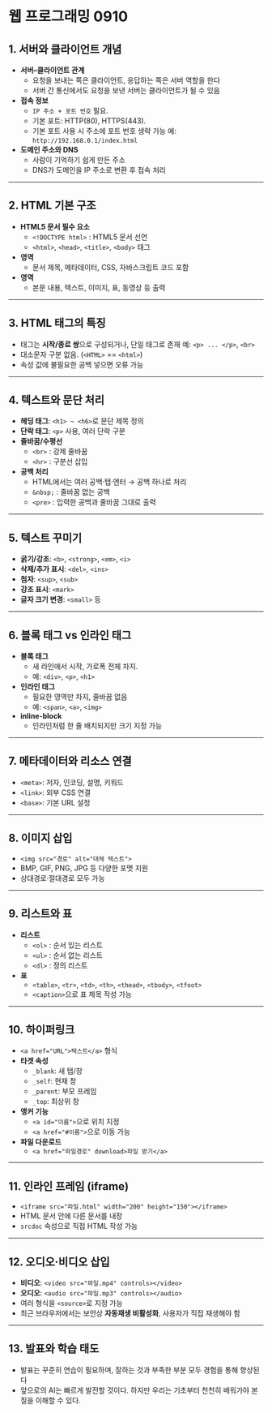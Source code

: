 # 웹 프로그래밍 0910

## 1. 서버와 클라이언트 개념
- **서버–클라이언트 관계**
  - 요청을 보내는 쪽은 클라이언트, 응답하는 쪽은 서버 역할을 한다
  - 서버 간 통신에서도 요청을 보낸 서버는 클라이언트가 될 수 있음
- **접속 정보**
  - `IP 주소 + 포트 번호` 필요.
  - 기본 포트: HTTP(80), HTTPS(443).
  - 기본 포트 사용 시 주소에 포트 번호 생략 가능
    예: `http://192.168.0.1/index.html`
- **도메인 주소와 DNS**
  - 사람이 기억하기 쉽게 만든 주소
  - DNS가 도메인을 IP 주소로 변환 후 접속 처리

---

## 2. HTML 기본 구조
- **HTML5 문서 필수 요소**
  - `<!DOCTYPE html>` : HTML5 문서 선언
  - `<html>`, `<head>`, `<title>`, `<body>` 태그
- **<head> 영역**
  - 문서 제목, 메타데이터, CSS, 자바스크립트 코드 포함
- **<body> 영역**
  - 본문 내용, 텍스트, 이미지, 표, 동영상 등 출력

---

## 3. HTML 태그의 특징
- 태그는 **시작/종료 쌍**으로 구성되거나, 단일 태그로 존재 
  예: `<p> ... </p>`, `<br>`
- 대소문자 구분 없음. (`<HTML>` == `<html>`)
- 속성 값에 불필요한 공백 넣으면 오류 가능

---

## 4. 텍스트와 문단 처리
- **헤딩 태그**: `<h1> ~ <h6>`로 문단 제목 정의
- **단락 태그**: `<p>` 사용, 여러 단락 구분
- **줄바꿈/수평선**
  - `<br>` : 강제 줄바꿈
  - `<hr>` : 구분선 삽입
- **공백 처리**
  - HTML에서는 여러 공백·탭·엔터 → 공백 하나로 처리
  - `&nbsp;` : 줄바꿈 없는 공백
  - `<pre>` : 입력한 공백과 줄바꿈 그대로 출력

---

## 5. 텍스트 꾸미기
- **굵기/강조**: `<b>`, `<strong>`, `<em>`, `<i>`
- **삭제/추가 표시**: `<del>`, `<ins>`
- **첨자**: `<sup>`, `<sub>`
- **강조 표시**: `<mark>`
- **글자 크기 변경**: `<small>` 등

---

## 6. 블록 태그 vs 인라인 태그
- **블록 태그**
  - 새 라인에서 시작, 가로폭 전체 차지.
  - 예: `<div>`, `<p>`, `<h1>`
- **인라인 태그**
  - 필요한 영역만 차지, 줄바꿈 없음
  - 예: `<span>`, `<a>`, `<img>`
- **inline-block**
  - 인라인처럼 한 줄 배치되지만 크기 지정 가능

---

## 7. 메타데이터와 리소스 연결
- `<meta>`: 저자, 인코딩, 설명, 키워드
- `<link>`: 외부 CSS 연결
- `<base>`: 기본 URL 설정

---

## 8. 이미지 삽입
- `<img src="경로" alt="대체 텍스트">`
- BMP, GIF, PNG, JPG 등 다양한 포맷 지원
- 상대경로·절대경로 모두 가능

---

## 9. 리스트와 표
- **리스트**
  - `<ol>` : 순서 있는 리스트
  - `<ul>` : 순서 없는 리스트
  - `<dl>` : 정의 리스트
- **표**
  - `<table>`, `<tr>`, `<td>`, `<th>`, `<thead>`, `<tbody>`, `<tfoot>`
  - `<caption>`으로 표 제목 작성 가능

---

## 10. 하이퍼링크
- `<a href="URL">텍스트</a>` 형식
- **타겟 속성**
  - `_blank`: 새 탭/창
  - `_self`: 현재 창
  - `_parent`: 부모 프레임
  - `_top`: 최상위 창
- **앵커 기능**
  - `<a id="이름">`으로 위치 지정
  - `<a href="#이름">`으로 이동 가능
- **파일 다운로드**
  - `<a href="파일경로" download>파일 받기</a>`

---

## 11. 인라인 프레임 (iframe)
- `<iframe src="파일.html" width="200" height="150"></iframe>`
- HTML 문서 안에 다른 문서를 내장
- `srcdoc` 속성으로 직접 HTML 작성 가능

---

## 12. 오디오·비디오 삽입
- **비디오**: `<video src="파일.mp4" controls></video>`
- **오디오**: `<audio src="파일.mp3" controls></audio>`
- 여러 형식을 `<source>`로 지정 가능
- 최근 브라우저에서는 보안상 **자동재생 비활성화**, 사용자가 직접 재생해야 함

---

## 13. 발표와 학습 태도
- 발표는 꾸준히 연습이 필요하며, 잘하는 것과 부족한 부분 모두 경험을 통해 향상된다
- 앞으로의 AI는 빠르게 발전할 것이다. 하지만 우리는 기초부터 천천히 배워가야 본질을 이해할 수 있다.

